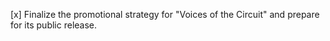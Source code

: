 [x] Finalize the promotional strategy for "Voices of the Circuit" and prepare for its public release.
